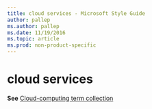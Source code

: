 ```yaml
---
title: cloud services - Microsoft Style Guide
author: pallep
ms.author: pallep
ms.date: 11/19/2016
ms.topic: article
ms.prod: non-product-specific
---
```


# cloud services

**See** [Cloud-computing term collection](/style-guide/a-z-word-list-term-collections/term-collections/cloud-computing-terms)
